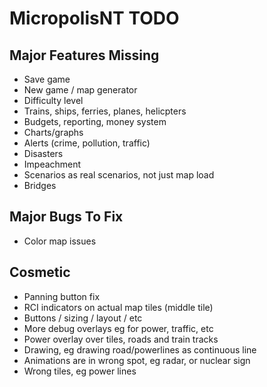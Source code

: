 # MicropolisNT TODO

## Major Features Missing
- Save game
- New game / map generator
- Difficulty level
- Trains, ships, ferries, planes, helicpters
- Budgets, reporting, money system
- Charts/graphs
- Alerts (crime, pollution, traffic)
- Disasters
- Impeachment
- Scenarios as real scenarios, not just map load
- Bridges


## Major Bugs To Fix
- Color map issues

## Cosmetic
- Panning button fix
- RCI indicators on actual map tiles (middle tile)
- Buttons / sizing / layout / etc
- More debug overlays eg for power, traffic, etc
- Power overlay over tiles, roads and train tracks
- Drawing, eg drawing road/powerlines as continuous line
- Animations are in wrong spot, eg radar, or nuclear sign
- Wrong tiles, eg power lines
